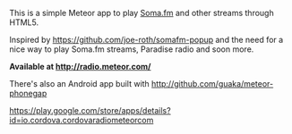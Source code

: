 This is a simple Meteor app to play [Soma.fm](http://soma.fm/) and other streams through HTML5.

Inspired by https://github.com/joe-roth/somafm-popup and the need for a nice way to play Soma.fm streams,
Paradise radio and soon more.


**Available at http://radio.meteor.com/**


There's also an Android app built with http://github.com/guaka/meteor-phonegap

https://play.google.com/store/apps/details?id=io.cordova.cordovaradiometeorcom
